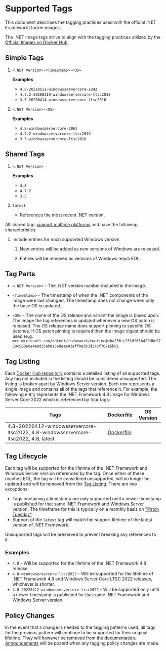 # Supported Tags

This document describes the tagging practices used with the official .NET Framework Docker images.

The .NET image tags strive to align with the tagging practices utilized by the [Official Images on Docker Hub](https://hub.docker.com/search?q=&type=image&image_filter=official).

## Simple Tags

1. `<.NET Version>-<TimeStamp>-<OS>`

    **Examples**

    * `4.8-20210511-windowsservercore-20H2`
    * `4.7.2-20200310-windowsservercore-ltsc2019`
    * `3.5-20200414-windowsservercore-ltsc2016`

1. `<.NET Version>-<OS>`

    **Examples**

    * `4.8-windowsservercore-20H2`
    * `4.7.2-windowsservercore-ltsc2019`
    * `3.5-windowsservercore-ltsc2016`

## Shared Tags

1. `<.NET Version>`

    **Examples**

    * `4.8`
    * `4.7.2`
    * `3.5`

1. `latest`

    * References the most recent .NET version.

All shared tags [support multiple platforms](https://blog.docker.com/2017/09/docker-official-images-now-multi-platform/) and have the following characteristics:

1. Include entries for each supported Windows version.

    1. New entries will be added as new versions of Windows are released.

    1. Entries will be removed as versions of Windows reach EOL.

## Tag Parts

* `<.NET Version>` - The .NET version number included in the image.

* `<TimeStamp>` - The timestamp of when the .NET components of the image were last changed.  The timestamp does not change when only the base OS is updated.

* `<OS>` - The name of the OS release and variant the image is based upon.  The image the tag references is updated whenever a new OS patch is released.  The OS release name does support pinning to specific OS patches.  If OS patch pinning is required then the image digest should be used (e.g. `mcr.microsoft.com/dotnet/framework/runtime@sha256:c2310f61b429d6e9780c56068e4e9d35ab8a36deae03eff0e5b3d276f707e5b8`).

## Tag Listing

Each [Docker Hub repository](https://hub.docker.com/_/microsoft-dotnet-framework) contains a detailed listing of all supported tags. Any tag not included in the listing should be considered unsupported. The listing is broken apart by Windows Server version. Each row represents a single image and contains all of the tags that reference it. For example, the following entry represents the .NET Framework 4.8 image for Windows Server Core 2022 which is referenced by four tags:

Tags | Dockerfile | OS Version
-----------| -------------| -------------
4.8-20220412-windowsservercore-ltsc2022, 4.8-windowsservercore-ltsc2022, 4.8, latest | [Dockerfile](https://github.com/microsoft/dotnet-framework-docker/blob/228ad35840777951381456d3f89392c3a8fe8a89/src/sdk/4.8/windowsservercore-ltsc2022/Dockerfile)

## Tag Lifecycle

Each tag will be supported for the lifetime of the .NET Framework and Windows Server version referenced by the tag. Once either of these reaches EOL, the tag will be considered unsupported, will no longer be updated and will be removed from the [Tag Listing](#tag-listing). There are two exceptions:

* Tags containing a timestamp are only supported until a newer timestamp is published for that same .NET Framework and Windows Server version. The timeframe for this is typically on a monthly basis on ["Patch Tuesday"](https://www.microsoft.com/msrc/faqs-security-update-guide).
* Support of the `latest` tag will match the support lifetime of the latest version of .NET Framework.

Unsupported tags will be preserved to prevent breaking any references to it.

### Examples

* `4.8` - Will be supported for the lifetime of the .NET Framework 4.8 release.
* `4.8-windowservercore-ltsc2022` - Will be supported for the lifetime of .NET Framework 4.8 and Windows Server Core LTSC 2022 releases, whichever is shorter.
* `4.8-20220412-windowsservercore-ltsc2022` - Will be supported only until a newer timestamp is published for that same .NET Framework and Windows Server version.

## Policy Changes

In the event that a change is needed to the tagging patterns used, all tags for the previous pattern will continue to be supported for their original lifetime. They will however be removed from the documentation. [Announcements](https://github.com/microsoft/dotnet-framework-docker/discussions/categories/announcements) will be posted when any tagging policy changes are made.
